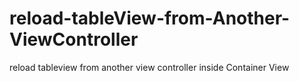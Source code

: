 # reload-tableView-from-Another-ViewController
reload tableview from another view controller inside Container View
